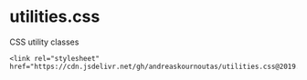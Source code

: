 # utilities.css
CSS utility classes

```
<link rel="stylesheet" href="https://cdn.jsdelivr.net/gh/andreaskournoutas/utilities.css@2019.07.14/utilities.min.css"/>
```
